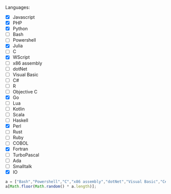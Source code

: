 Languages:
- [x] Javascript
- [x] PHP
- [x] Python
- [ ] Bash
- [ ] Powershell
- [x] Julia
- [ ] C
- [x] WScript
- [ ] x86 assembly
- [ ] dotNet
- [ ] Visual Basic
- [ ] C#
- [ ] R
- [ ] Objective C
- [x] Go
- [ ] Lua
- [ ] Kotlin
- [ ] Scala
- [ ] Haskell
- [x] Perl
- [ ] Rust
- [ ] Ruby
- [ ] COBOL
- [x] Fortran
- [ ] TurboPascal
- [ ] Ada
- [ ] Smalltalk
- [x] IO

```js
a = ["Bash","Powershell","C","x86 assembly","dotNet","Visual Basic","C#","R","Objective C","Lua","Kotlin","Scala","Haskell","Rust","Ruby","COBOL","TurboPascal","Ada","Smalltalk"];
a[Math.floor(Math.random() * a.length)];
```
